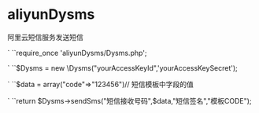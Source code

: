 # aliyunDysms
阿里云短信服务发送短信



` ``require_once 'aliyunDysms/Dysms.php';

` ``$Dysms = new \Dysms("yourAccessKeyId",'yourAccessKeySecret');

` ``$data = array("code"=>"123456")// 短信模板中字段的值

` ``return $Dysms->sendSms("短信接收号码",$data,"短信签名","模板CODE");
